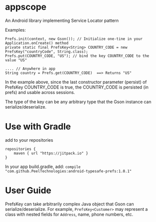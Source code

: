 # appscope
An Android library implementing Service Locator pattern

Examples:
```
Prefs.init(context, new Gson()); // Initialize one-tine in your Application.onCreate() method
private static final PrefsKey<String> COUNTRY_CODE = new PrefsKey("countryCode", String.class);
Prefs.put(COUNTRY_CODE, "US"); // bind the key COUNTRY_CODE to the value "US"

.... // Anywhere in app
String country = Prefs.get(COUNTRY_CODE)  ==> Returns "US"
```

In the example above, since the last constructor parameter (persist) of PrefsKey COUNTRY_CODE is true, the COUNTRY_CODE is persisted (in prefs) and usable across sessions.

The type of the key can be any arbitrary type that the Gson instance can serialize/deserialize.

# Use with Gradle
add to your repositories

```
repositories {
    maven { url "https://jitpack.io" }
}
```

In your app build.gradle, add:  `compile "com.github.PeelTechnologies:android-typesafe-prefs:1.0.1"`

# User Guide
PrefsKey can take arbitrarily complex Java object that Gson can serialize/deserialize. For example, `PrefsKey<Customer>` may represent a class with nested fields for `Address`, name, phone numbers, etc.

